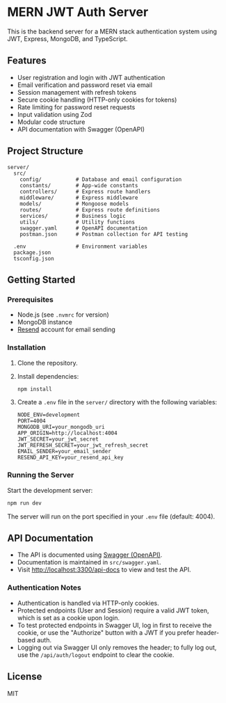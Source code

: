# MERN JWT Auth Server

This is the backend server for a MERN stack authentication system using JWT, Express, MongoDB, and TypeScript.

## Features

- User registration and login with JWT authentication
- Email verification and password reset via email
- Session management with refresh tokens
- Secure cookie handling (HTTP-only cookies for tokens)
- Rate limiting for password reset requests
- Input validation using Zod
- Modular code structure
- API documentation with Swagger (OpenAPI)

## Project Structure

```
server/
  src/
    config/           # Database and email configuration
    constants/        # App-wide constants
    controllers/      # Express route handlers
    middleware/       # Express middleware
    models/           # Mongoose models
    routes/           # Express route definitions
    services/         # Business logic
    utils/            # Utility functions
    swagger.yaml      # OpenAPI documentation
    postman.json      # Postman collection for API testing

  .env                # Environment variables
  package.json
  tsconfig.json
```

## Getting Started

### Prerequisites

- Node.js (see `.nvmrc` for version)
- MongoDB instance
- [Resend](https://resend.com/) account for email sending

### Installation

1. Clone the repository.
2. Install dependencies:

   ```sh
   npm install
   ```

3. Create a `.env` file in the `server/` directory with the following variables:

   ```
   NODE_ENV=development
   PORT=4004
   MONGODB_URI=your_mongodb_uri
   APP_ORIGIN=http://localhost:4004
   JWT_SECRET=your_jwt_secret
   JWT_REFRESH_SECRET=your_jwt_refresh_secret
   EMAIL_SENDER=your_email_sender
   RESEND_API_KEY=your_resend_api_key
   ```

### Running the Server

Start the development server:

```sh
npm run dev
```

The server will run on the port specified in your `.env` file (default: 4004).

## API Documentation

- The API is documented using [Swagger (OpenAPI)](https://swagger.io/).
- Documentation is maintained in `src/swagger.yaml`.
- Visit [http://localhost:3300/api-docs](http://localhost:3300/api-docs) to view and test the API.

### Authentication Notes

- Authentication is handled via HTTP-only cookies.
- Protected endpoints (User and Session) require a valid JWT token, which is set as a cookie upon login.
- To test protected endpoints in Swagger UI, log in first to receive the cookie, or use the "Authorize" button with a JWT if you prefer header-based auth.
- Logging out via Swagger UI only removes the header; to fully log out, use the `/api/auth/logout` endpoint to clear the cookie.

## License

MIT
